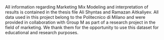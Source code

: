 All information regarding Marketing Mix Modeling and interpretation of results is contained in the thesis file Ali Shyntas and Ramazan Aitkaliyev. All data used in this project belong to the Politecnico di Milano and were provided in collaboration with Group M as part of a research project in the field of marketing. We thank them for the opportunity to use this dataset for educational and research purposes.
